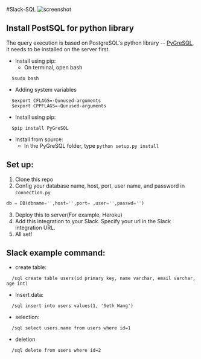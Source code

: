 #Slack-SQL
![screenshot](http://g.recordit.co/bpXw88G5hz.gif)

## Install PostSQL for python library

The query execution is based on PostgreSQL's python library -- [PyGreSQL](http://www.pygresql.org/), it needs to be installed on the server first.
- Install using pip:
  - On terminal, open bash
```
  $sudo bash
```
  - Adding system variables
```
  $export CFLAGS=-Qunused-arguments
  $export CPPFLAGS=-Qunused-arguments
```
  - Install using pip:
```
  $pip install PyGreSQL
```

- Install from source:
  - In the PyGreSQL folder, type ```python setup.py install```

## Set up:
1. Clone this repo
2. Config your database name, host, port, user name, and password in ```connection.py```
```python
db = DB(dbname='',host='',port= ,user='',passwd='')
```
3. Deploy this to server(For example, Heroku)
4. Add this integration to your Slack. Specify your url in the Slack integration URL.
5. All set!

## Slack example command:
- create table:
```
  /sql create table users(id primary key, name varchar, email varchar, age int)
```
- Insert data:
```
  /sql insert into users values(1, 'Seth Wang')
```
- selection:
```
  /sql select users.name from users where id=1
```
- deletion
```
  /sql delete from users where id=2
```
